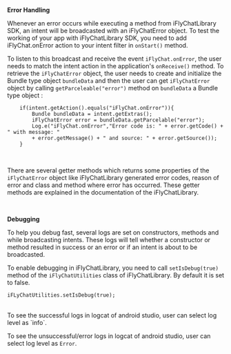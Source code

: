**Error Handling**

Whenever an error occurs while executing a method from iFlyChatLibrary SDK, an intent will be broadcasted with an iFlyChatError object. To test the working of your app with iFlyChatLibrary SDK, you need to add iFlyChat.onError action to your intent filter in `onStart()` method. 

To listen to this broadcast and receive the event `iFlyChat.onError`, the user needs to match the intent action in the application's `onReceive()` method. To retrieve the `iFlyChatError` object, the user needs to create and initialize the Bundle type object `bundleData` and then the user can get `iFlyChatError` object by calling `getParceleable("error")` method on `bundleData` a Bundle type object :
```
    if(intent.getAction().equals("iFlyChat.onError")){
        Bundle bundleData = intent.getExtras();
        iFlyChatError error = bundleData.getParcelable("error");
        Log.e("iFlyChat.onError","Error code is: " + error.getCode() + " with message: " 
        + error.getMessage() + " and source: " + error.getSource());
    }
```
<br>

There are several getter methods which returns some properties of the `iFlyChatError` object like iFlyChatLibrary generated error codes, reason of error and class and method where error has occurred. These getter methods are explained in the documentation of the iFlyChatLibrary.

<br>

**Debugging**

To help you debug fast, several logs are set on constructors, methods and while broadcasting intents. These logs will tell whether a constructor or method resulted in success or an error or if an intent is about to be broadcasted. 

To enable debugging in iFlyChatLibrary, you need to call `setIsDebug(true)` method of the `iFlyChatUtilities` class of iFlyChatLibrary. By default it is set to false.
```
iFLyChatUtilities.setIsDebug(true);
```
<br>
To see the successful logs in logcat of android studio, user can select log level as `info`.

To see the unsuccessful/error logs in logcat of android studio, user can select log level as `Error`.

